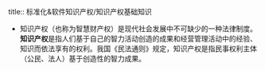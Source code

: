 title:: 标准化&软件知识产权/知识产权基础知识

- 知识产权（也称为智慧财产权）是现代社会发展中不可缺少的一种法律制度。**知识产权**是指人们基于自己的智力活动创造的成果和经营管理活动中的经验、知识而依法享有的权利。我国《民法通则》规定，知识产权是指民事权利主体（公民、法人）基于创造性的智力成果。